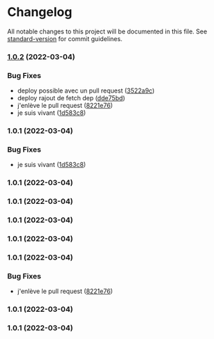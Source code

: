 # Changelog

All notable changes to this project will be documented in this file. See [standard-version](https://github.com/conventional-changelog/standard-version) for commit guidelines.

### [1.0.2](https://github.com/Oxelio/devops-cd/compare/v1.0.1...v1.0.2) (2022-03-04)


### Bug Fixes

* deploy possible avec un pull request ([3522a9c](https://github.com/Oxelio/devops-cd/commit/3522a9c80640934cea3b341e00669fc352c067cd))
* deploy rajout de fetch dep ([dde75bd](https://github.com/Oxelio/devops-cd/commit/dde75bd1c57d4fb4bdb94652c94708a095923166))
* j'enlève le pull request ([8221e76](https://github.com/Oxelio/devops-cd/commit/8221e767061b9dcb9f4e1a01760fb191ae8d1b5e))
* je suis vivant ([1d583c8](https://github.com/Oxelio/devops-cd/commit/1d583c8aa07260339d908c77ae240a73e7ae936f))

### 1.0.1 (2022-03-04)


### Bug Fixes

* je suis vivant ([1d583c8](https://github.com/Oxelio/devops-cd/commit/1d583c8aa07260339d908c77ae240a73e7ae936f))

### 1.0.1 (2022-03-04)

### 1.0.1 (2022-03-04)

### 1.0.1 (2022-03-04)

### 1.0.1 (2022-03-04)

### 1.0.1 (2022-03-04)


### Bug Fixes

* j'enlève le pull request ([8221e76](https://github.com/Oxelio/devops-cd/commit/8221e767061b9dcb9f4e1a01760fb191ae8d1b5e))

### 1.0.1 (2022-03-04)

### 1.0.1 (2022-03-04)
